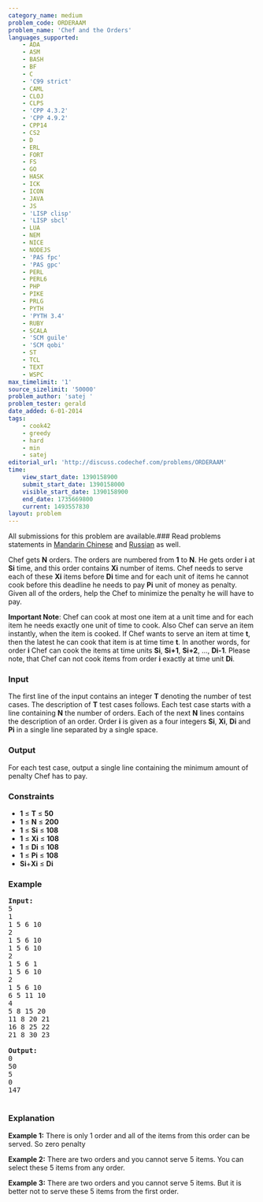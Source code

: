 ```yaml
---
category_name: medium
problem_code: ORDERAAM
problem_name: 'Chef and the Orders'
languages_supported:
    - ADA
    - ASM
    - BASH
    - BF
    - C
    - 'C99 strict'
    - CAML
    - CLOJ
    - CLPS
    - 'CPP 4.3.2'
    - 'CPP 4.9.2'
    - CPP14
    - CS2
    - D
    - ERL
    - FORT
    - FS
    - GO
    - HASK
    - ICK
    - ICON
    - JAVA
    - JS
    - 'LISP clisp'
    - 'LISP sbcl'
    - LUA
    - NEM
    - NICE
    - NODEJS
    - 'PAS fpc'
    - 'PAS gpc'
    - PERL
    - PERL6
    - PHP
    - PIKE
    - PRLG
    - PYTH
    - 'PYTH 3.4'
    - RUBY
    - SCALA
    - 'SCM guile'
    - 'SCM qobi'
    - ST
    - TCL
    - TEXT
    - WSPC
max_timelimit: '1'
source_sizelimit: '50000'
problem_author: 'satej '
problem_tester: gerald
date_added: 6-01-2014
tags:
    - cook42
    - greedy
    - hard
    - min
    - satej
editorial_url: 'http://discuss.codechef.com/problems/ORDERAAM'
time:
    view_start_date: 1390158900
    submit_start_date: 1390158000
    visible_start_date: 1390158900
    end_date: 1735669800
    current: 1493557830
layout: problem
---
```

All submissions for this problem are available.###  Read problems statements in [Mandarin Chinese](http://www.codechef.com/download/translated/COOK42/mandarin/ORDERAAM.pdf) and [Russian](http://www.codechef.com/download/translated/COOK42/russian/ORDERAAM.pdf) as well.

Chef gets **N** orders. The orders are numbered from **1** to **N**. He gets order **i** at **Si** time, and this order contains **Xi** number of items. Chef needs to serve each of these **Xi** items before **Di** time and for each unit of items he cannot cook before this deadline he needs to pay **Pi** unit of money as penalty. Given all of the orders, help the Chef to minimize the penalty he will have to pay. 

 **Important Note**: Chef can cook at most one item at a unit time and for each item he needs exactly one unit of time to cook. Also Chef can serve an item instantly, when the item is cooked. If Chef wants to serve an item at time **t**, then the latest he can cook that item is at time time **t**. In another words, for order **i** Chef can cook the items at time units **Si**, **Si+1**, **Si+2**, ..., **Di-1**. Please note, that Chef can not cook items from order **i** exactly at time unit **Di**.

### Input

The first line of the input contains an integer **T** denoting the number of test cases. The description of **T** test cases follows. Each test case starts with a line containing **N** the number of orders. Each of the next **N** lines contains the description of an order. Order **i** is given as a four integers **Si**, **Xi**, **Di** and **Pi** in a single line separated by a single space.

### Output

For each test case, output a single line containing the minimum amount of penalty Chef has to pay.

### Constraints

- **1** ≤ **T** ≤ **50**
- **1** ≤ **N** ≤ **200**
- **1** ≤ **Si** ≤ **108**
- **1** ≤ **Xi** ≤ **108**
- **1** ≤ **Di** ≤ **108**
- **1** ≤ **Pi** ≤ **108**
- **Si**+**Xi** ≤ **Di**

### Example

<pre><b>Input:</b>
5
1
1 5 6 10
2
1 5 6 10
1 5 6 10
2
1 5 6 1
1 5 6 10
2
1 5 6 10
6 5 11 10
4
5 8 15 20
11 8 20 21
16 8 25 22
21 8 30 23

<b>Output:</b>
0
50
5
0
147

</pre>
### Explanation

**Example 1:** There is only 1 order and all of the items from this order can be served. So zero penalty

**Example 2:** There are two orders and you cannot serve 5 items. You can select these 5 items from any order.

**Example 3:** There are two orders and you cannot serve 5 items. But it is better not to serve these 5 items from the first order.

